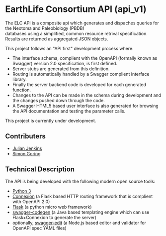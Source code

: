 # EarthLife Consortium API (api_v1)

The ELC API is a composite api which generates and dispaches queries for the Neotoma and Paleobiology (PBDB)  
databases using a simplified, common resource retrival specification. Results are returned as aggregated JSON objects.

This project follows an "API first" development process where:
* The interface schema, complient with the OpenAPI (formally known as Swagger) version 2.0 specification, is first defined.
* Server stubs are generated from this definition.
* Routing is automatically handled by a Swagger complient interface library.
* Finally the server backend code is developed for each generated function.
* Changes to the API can be made in the schema during development and the changes pushed down through the code.
* A Swagger HTML5 based user interface is also generated for browsing the API documentation and testing the parameter calls.

This project is currently under development.  

## Contributers
* [Julian Jenkins](http://github.com/jpjenk)
* [Simon Goring](http://github.com/SimonGoring)

## Technical Description

The API is being developed with the following modern open source tools:
* [Python 3](https://www.python.org)
* [Connexion](http://connexion.readthedocs.io/en/latest) (a Flask based HTTP routing framework that is complient with OpenAPI 2.0)
* [Flask](http://flask.pocoo.org) (a python micro web framework)
* [swagger-codegen](http://swagger.io/swagger-codegen) (a Java based templating engine which can use Flask+Connexion to generate the server)
* optionally, [swagger-edit](https://github.com/swagger-api/swagger-editor) (a Node.js based editor and validator for OpenAPI spec YAML files)
